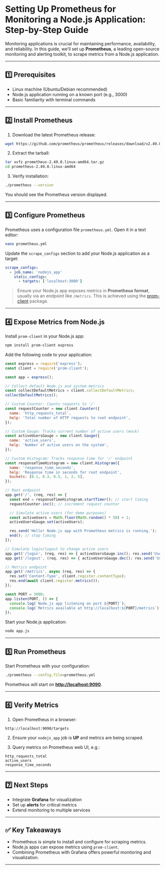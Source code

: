 # Setting Up Prometheus for Monitoring a Node.js Application: Step-by-Step Guide

Monitoring applications is crucial for maintaining performance, availability, and reliability. In this guide, we’ll set up **Prometheus**, a leading open-source monitoring and alerting toolkit, to scrape metrics from a Node.js application.

---

## 1️⃣ Prerequisites

- Linux machine (Ubuntu/Debian recommended)
- Node.js application running on a known port (e.g., 3000)
- Basic familiarity with terminal commands

---

## 2️⃣ Install Prometheus

1. Download the latest Prometheus release:

```bash
wget https://github.com/prometheus/prometheus/releases/download/v2.49.0/prometheus-2.49.0.linux-amd64.tar.gz
```

2. Extract the tarball:

```bash
tar xvfz prometheus-2.49.0.linux-amd64.tar.gz
cd prometheus-2.49.0.linux-amd64
```

3. Verify installation:

```bash
./prometheus --version
```

You should see the Prometheus version displayed.

---

## 3️⃣ Configure Prometheus

Prometheus uses a configuration file `prometheus.yml`. Open it in a text editor:

```bash
nano prometheus.yml
```

Update the `scrape_configs` section to add your Node.js application as a target:

```yaml
scrape_configs:
  - job_name: 'nodejs_app'
    static_configs:
      - targets: ['localhost:3000']
```

> Ensure your Node.js app exposes metrics in **Prometheus format**, usually via an endpoint like `/metrics`. This is achieved using the [prom-client](https://github.com/siimon/prom-client) package.

---

## 4️⃣ Expose Metrics from Node.js

Install `prom-client` in your Node.js app:

```bash
npm install prom-client express
```

Add the following code to your application:

```javascript
const express = require('express');
const client = require('prom-client');

const app = express();

// Collect default Node.js and system metrics
const collectDefaultMetrics = client.collectDefaultMetrics;
collectDefaultMetrics();

// Custom Counter: Counts requests to '/'
const requestCounter = new client.Counter({
  name: 'http_requests_total',
  help: 'Total number of HTTP requests to root endpoint',
});

// Custom Gauge: Tracks current number of active users (mock)
const activeUsersGauge = new client.Gauge({
  name: 'active_users',
  help: 'Number of active users on the system',
});

// Custom Histogram: Tracks response time for '/' endpoint
const responseTimeHistogram = new client.Histogram({
  name: 'response_time_seconds',
  help: 'Response time in seconds for root endpoint',
  buckets: [0.1, 0.3, 0.5, 1, 2, 5],
});

// Root endpoint
app.get('/', (req, res) => {
  const end = responseTimeHistogram.startTimer(); // start timing
  requestCounter.inc(); // increment request counter

  // Simulate active users (for demo purposes)
  const activeUsers = Math.floor(Math.random() * 50) + 1;
  activeUsersGauge.set(activeUsers);

  res.send('Hello! Node.js app with Prometheus metrics is running.');
  end(); // stop timing
});

// Simulate login/logout to change active users
app.get('/login', (req, res) => { activeUsersGauge.inc(); res.send('User logged in!'); });
app.get('/logout', (req, res) => { activeUsersGauge.dec(); res.send('User logged out!'); });

// Metrics endpoint
app.get('/metrics', async (req, res) => {
  res.set('Content-Type', client.register.contentType);
  res.end(await client.register.metrics());
});

const PORT = 3000;
app.listen(PORT, () => {
  console.log(`Node.js app listening on port ${PORT}`);
  console.log(`Metrics available at http://localhost:${PORT}/metrics`);
});
```

Start your Node.js application:

```bash
node app.js
```

---

## 5️⃣ Run Prometheus

Start Prometheus with your configuration:

```bash
./prometheus --config.file=prometheus.yml
```

Prometheus will start on **[http://localhost:9090](http://localhost:9090)**.

---

## 6️⃣ Verify Metrics

1. Open Prometheus in a browser:  
```
http://localhost:9090/targets
```

2. Ensure your `nodejs_app` job is **UP** and metrics are being scraped.

3. Query metrics on Prometheus web UI, e.g.:

```
http_requests_total
active_users
response_time_seconds
```

---

## 7️⃣ Next Steps

- Integrate **Grafana** for visualization
- Set up **alerts** for critical metrics
- Extend monitoring to multiple services

---

## ✅ Key Takeaways

- Prometheus is simple to install and configure for scraping metrics.
- Node.js apps can expose metrics using `prom-client`.
- Combining Prometheus with Grafana offers powerful monitoring and visualization.

---

